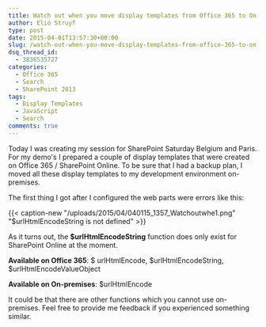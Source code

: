 ```yaml
---
title: Watch out when you move display templates from Office 365 to On-premises
author: Elio Struyf
type: post
date: 2015-04-01T13:57:30+00:00
slug: /watch-out-when-you-move-display-templates-from-office-365-to-on-premises/
dsq_thread_id:
  - 3836535727
categories:
  - Office 365
  - Search
  - SharePoint 2013
tags:
  - Display Templates
  - JavaScript
  - Search
comments: true
---
```


Today I was creating my session for SharePoint Saturday Belgium and Paris. For my demo's I prepared a couple of display templates that were created on Office 365 / SharePoint Online. To be sure that I had a backup plan, I moved all these display templates to my development environment on-premises.

The first thing I got after I configured the web parts were errors like this:

{{< caption-new "/uploads/2015/04/040115_1357_Watchoutwhe1.png" "$urlHtmlEncodeString is not defined" >}}


As it turns out, the **$urlHtmlEncodeString** function does only exist for SharePoint Online at the moment.

**Available on Office 365**: $ urlHtmlEncode, $urlHtmlEncodeString, $urlHtmlEncodeValueObject

**Available on On-premises**: $urlHtmlEncode

It could be that there are other functions which you cannot use on-premises. Feel free to provide me feedback if you experienced something similar.

